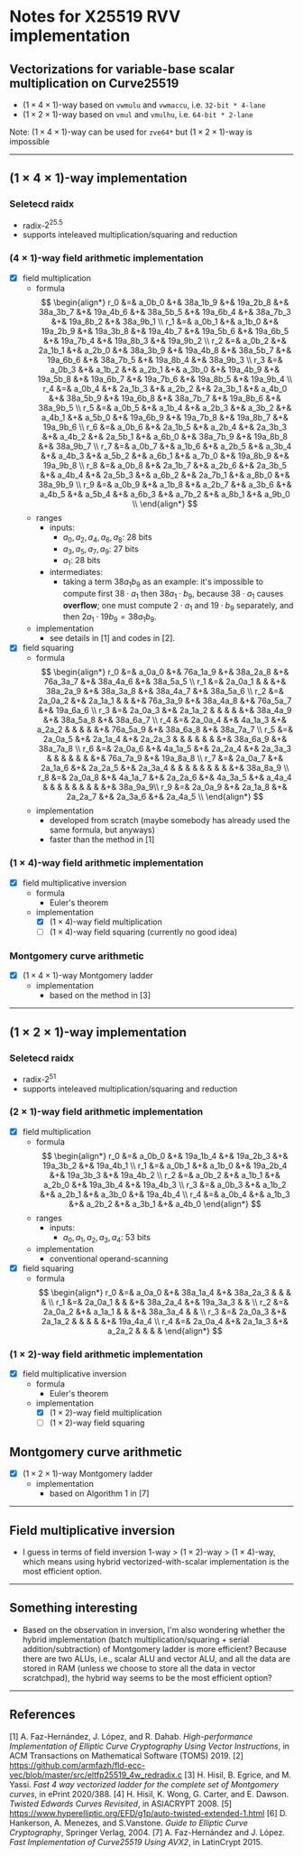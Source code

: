 # Notes for X25519 RVV implementation

## Vectorizations for variable-base scalar multiplication on Curve25519

- $(1 \times 4 \times 1)$-way based on `vwmulu` and `vwmaccu`, i.e. `32-bit * 4-lane`
- $(1 \times 2 \times 1)$-way based on `vmul` and `vmulhu`, i.e. `64-bit * 2-lane`

Note: $(1 \times 4 \times 1)$-way can be used for `zve64*` but $(1 \times 2 \times 1)$-way is impossible

---

## $(1 \times 4 \times 1)$-way implementation 

### Seletecd raidx 
- radix-$2^{25.5}$ 
- supports inteleaved multiplication/squaring and reduction

### $(4 \times 1)$-way field arithmetic implementation 
- [x] field multiplication
  - formula
  $$
  \begin{align*}
  r_0 &=& a_0b_0 &+& 38a_1b_9 &+& 19a_2b_8 &+& 38a_3b_7 &+& 19a_4b_6 &+& 38a_5b_5 &+& 19a_6b_4 &+& 38a_7b_3 &+& 19a_8b_2 &+& 38a_9b_1 \\
  r_1 &=& a_0b_1 &+&   a_1b_0 &+& 19a_2b_9 &+& 19a_3b_8 &+& 19a_4b_7 &+& 19a_5b_6 &+& 19a_6b_5 &+& 19a_7b_4 &+& 19a_8b_3 &+& 19a_9b_2 \\
  r_2 &=& a_0b_2 &+&  2a_1b_1 &+&   a_2b_0 &+& 38a_3b_9 &+& 19a_4b_8 &+& 38a_5b_7 &+& 19a_6b_6 &+& 38a_7b_5 &+& 19a_8b_4 &+& 38a_9b_3 \\
  r_3 &=& a_0b_3 &+&   a_1b_2 &+&   a_2b_1 &+&   a_3b_0 &+& 19a_4b_9 &+& 19a_5b_8 &+& 19a_6b_7 &+& 19a_7b_6 &+& 19a_8b_5 &+& 19a_9b_4 \\
  r_4 &=& a_0b_4 &+&  2a_1b_3 &+&   a_2b_2 &+&  2a_3b_1 &+&   a_4b_0 &+& 38a_5b_9 &+& 19a_6b_8 &+& 38a_7b_7 &+& 19a_8b_6 &+& 38a_9b_5 \\
  r_5 &=& a_0b_5 &+&   a_1b_4 &+&   a_2b_3 &+&   a_3b_2 &+&   a_4b_1 &+&   a_5b_0 &+& 19a_6b_9 &+& 19a_7b_8 &+& 19a_8b_7 &+& 19a_9b_6 \\
  r_6 &=& a_0b_6 &+&  2a_1b_5 &+&   a_2b_4 &+&  2a_3b_3 &+&   a_4b_2 &+&  2a_5b_1 &+&   a_6b_0 &+& 38a_7b_9 &+& 19a_8b_8 &+& 38a_9b_7 \\
  r_7 &=& a_0b_7 &+&   a_1b_6 &+&   a_2b_5 &+&   a_3b_4 &+&   a_4b_3 &+&   a_5b_2 &+&   a_6b_1 &+&   a_7b_0 &+& 19a_8b_9 &+& 19a_9b_8 \\
  r_8 &=& a_0b_8 &+&  2a_1b_7 &+&   a_2b_6 &+&  2a_3b_5 &+&   a_4b_4 &+&  2a_5b_3 &+&   a_6b_2 &+&  2a_7b_1 &+&   a_8b_0 &+& 38a_9b_9 \\
  r_9 &=& a_0b_9 &+&   a_1b_8 &+&   a_2b_7 &+&   a_3b_6 &+&   a_4b_5 &+&   a_5b_4 &+&   a_6b_3 &+&   a_7b_2 &+&   a_8b_1 &+&   a_9b_0 \\
  \end{align*}
  $$
  - ranges 
    - inputs:
      - $a_0, a_2, a_4, a_6, a_8$: 28 bits 
      - $a_3, a_5, a_7, a_9$: 27 bits 
      - $a_1$: 28 bits
    - intermediates: 
      - taking a term $38a_1b_9$ as an example: it's impossible to compute first $38 \cdot a_1$ then $38a_1 \cdot b_9$, because $38 \cdot a_1$ causes **overflow**; one must compute $2 \cdot a_1$ and $19 \cdot b_9$ separately, and then $2a_1 \cdot 19b_9 = 38a_1b_9$.
  - implementation 
    - see details in [1] and codes in [2].
- [x] field squaring 
  - formula 
  $$
  \begin{align*}
  r_0 &=&   a_0a_0 &+& 76a_1a_9 &+& 38a_2a_8 &+& 76a_3a_7 &+& 38a_4a_6 &+& 38a_5a_5                                                   \\
  r_1 &=&  2a_0a_1 & &          &+& 38a_2a_9 &+& 38a_3a_8 &+& 38a_4a_7 &+& 38a_5a_6                                                   \\
  r_2 &=&  2a_0a_2 &+&  2a_1a_1 & &          &+& 76a_3a_9 &+& 38a_4a_8 &+& 76a_5a_7 &+& 19a_6a_6                                      \\
  r_3 &=&  2a_0a_3 &+&  2a_1a_2 & &          & &          &+& 38a_4a_9 &+& 38a_5a_8 &+& 38a_6a_7                                      \\
  r_4 &=&  2a_0a_4 &+&  4a_1a_3 &+&   a_2a_2 & &          & &          &+& 76a_5a_9 &+& 38a_6a_8 &+& 38a_7a_7                         \\
  r_5 &=&  2a_0a_5 &+&  2a_1a_4 &+&  2a_2a_3 & &          & &          & &          &+& 38a_6a_9 &+& 38a_7a_8                         \\
  r_6 &=&  2a_0a_6 &+&  4a_1a_5 &+&  2a_2a_4 &+&  2a_3a_3 & &          & &          & &          &+& 76a_7a_9 &+& 19a_8a_8            \\
  r_7 &=&  2a_0a_7 &+&  2a_1a_6 &+&  2a_2a_5 &+&  2a_3a_4 & &          & &          & &          & &          &+& 38a_8a_9            \\
  r_8 &=&  2a_0a_8 &+&  4a_1a_7 &+&  2a_2a_6 &+&  4a_3a_5 &+&  a_4a_4  & &          & &          & &          & &         &+& 38a_9a_9\\
  r_9 &=&  2a_0a_9 &+&  2a_1a_8 &+&  2a_2a_7 &+&  2a_3a_6 &+& 2a_4a_5                                                                 \\
  \end{align*}
  $$
  - implementation
    - developed from scratch (maybe somebody has already used the same formula, but anyways)
    - faster than the method in [1]

### $(1 \times 4)$-way field arithmetic implementation 
- [x] field multiplicative inversion
  - formula 
    - Euler's theorem  
  - implementation 
    - [x] $(1 \times 4)$-way field multiplication 
    - [ ] $(1 \times 4)$-way field squaring (currently no good idea)

### Montgomery curve arithmetic
- [x] $(1 \times 4 \times 1)$-way Montgomery ladder 
  - implementation 
    - based on the method in [3]

---

## $(1 \times 2 \times 1)$-way implementation 

### Seletecd raidx 
- radix-$2^{51}$ 
- supports inteleaved multiplication/squaring and reduction

### $(2 \times 1)$-way field arithmetic implementation 
- [x] field multiplication
  - formula
  $$
  \begin{align*}
  r_0 &=& a_0b_0 &+& 19a_1b_4 &+& 19a_2b_3 &+& 19a_3b_2 &+& 19a_4b_1  \\
  r_1 &=& a_0b_1 &+&   a_1b_0 &+& 19a_2b_4 &+& 19a_3b_3 &+& 19a_4b_2  \\
  r_2 &=& a_0b_2 &+&   a_1b_1 &+&   a_2b_0 &+& 19a_3b_4 &+& 19a_4b_3  \\
  r_3 &=& a_0b_3 &+&   a_1b_2 &+&   a_2b_1 &+&   a_3b_0 &+& 19a_4b_4  \\
  r_4 &=& a_0b_4 &+&   a_1b_3 &+&   a_2b_2 &+&   a_3b_1 &+&   a_4b_0  
  \end{align*}
  $$
  - ranges 
    - inputs:
      - $a_0, a_1, a_2, a_3, a_4$: 53 bits 
  - implementation 
    - conventional operand-scanning
- [x] field squaring 
  - formula 
  $$
  \begin{align*}
  r_0 &=&  a_0a_0 &+& 38a_1a_4 &+& 38a_2a_3 & &          & &           \\
  r_1 &=& 2a_0a_1 & &          &+& 38a_2a_4 &+& 19a_3a_3 & &           \\
  r_2 &=& 2a_0a_2 &+&   a_1a_1 & &          &+& 38a_3a_4 & &           \\
  r_3 &=& 2a_0a_3 &+&  2a_1a_2 & &          & &          &+& 19a_4a_4  \\
  r_4 &=& 2a_0a_4 &+&  2a_1a_3 &+&   a_2a_2 & &          & &    
  \end{align*}
  $$

### $(1 \times 2)$-way field arithmetic implementation 
- [x] field multiplicative inversion
  - formula 
    - Euler's theorem  
  - implementation 
    - [x] $(1 \times 2)$-way field multiplication 
    - [ ] $(1 \times 2)$-way field squaring 

## Montgomery curve arithmetic 

- [x] $(1 \times 2 \times 1)$-way Montgomery ladder 
  - implementation 
    - based on Algorithm 1 in [7]
  
---

## Field multiplicative inversion 

- I guess in terms of field inversion $1$-way $>$ $(1 \times 2)$-way $>$ $(1 \times 4)$-way, which means using hybrid vectorized-with-scalar implementation is the most efficient option. 

---

## Something interesting

- Based on the observation in inversion, I'm also wondering whether the hybrid implementation (batch multiplication/squaring + serial addition/subtraction) of Montgomery ladder is more efficient? Because there are two ALUs, i.e., scalar ALU and vector ALU, and all the data are stored in RAM (unless we choose to store all the data in vector scratchpad), the hybrid way seems to be the most efficient option? 

---

## References 
[1] A. Faz-Hernández, J. López, and R. Dahab. *High-performance Implementation of Elliptic Curve Cryptography Using Vector Instructions*, in ACM Transactions on Mathematical Software (TOMS) 2019.
[2] https://github.com/armfazh/fld-ecc-vec/blob/master/src/eltfp25519_4w_redradix.c
[3] H. Hisil, B. Egrice, and M. Yassi. *Fast 4 way vectorized ladder for the complete set of Montgomery curves*, in ePrint 2020/388. 
[4] H. Hisil, K. Wong, G. Carter, and E. Dawson. *Twisted Edwards Curves Revisited*, in ASIACRYPT 2008. 
[5] https://www.hyperelliptic.org/EFD/g1p/auto-twisted-extended-1.html 
[6] D. Hankerson, A. Menezes, and S.Vanstone. *Guide to Elliptic Curve Cryptography*, Springer Verlag, 2004.
[7] A. Faz-Hernández and J. López. *Fast Implementation of Curve25519 Using AVX2*, in LatinCrypt 2015.


